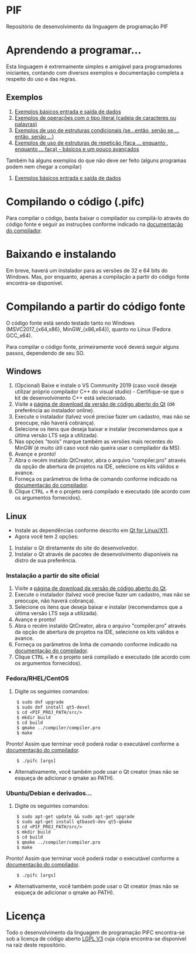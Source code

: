 # PIF

Repositório de desenvolvimento da linguagem de programação PIF

# Aprendendo a programar...

Esta linguagem é extremamente simples e amigável para programadores iniciantes, contando com diversos exemplos e documentação completa a respeito do uso e das regras.

## Exemplos

1. [Exemplos básicos entrada e saída de dados](./exemplos/1.%20basico_operacoes_es/)
1. [Exemplos de operações com o tipo literal (cadeia de caracteres ou palavras)](./exemplos/2.%20operacoes_literal/)
1. [Exemplos de uso de estruturas condicionais (se...então, senão se ... então, senão ...)](./exemplos/3.%20estruturas_condicionais/)
1. [Exemplos de uso de estruturas de repetição (faça ... enquanto , enquanto ... faça) - básicos e um pouco avançados](./exemplos/4.%20estruturas_repeticao/)

Também há alguns exemplos do que não deve ser feito (alguns programas podem nem chegar a compilar)

1. [Exemplos básicos entrada e saída de dados](./exemplos/0.%20erros/)

# Compilando o código (<programa>.pifc)

Para compilar o código, basta baixar o compilador ou compilá-lo através do código fonte e seguir as instruções conforme indicado na [documentação do compilador](./docs/compiler/README.md).

# Baixando e instalando

Em breve, haverá um instalador para as versões de 32 e 64 bits do Windows. Mas, por enquanto, apenas a compilação a partir do código fonte encontra-se disponível.

# Compilando a partir do código fonte

O código fonte está sendo testado tanto no Windows (MSVC2017_{x64,x86}, MinGW_{x86,x64}), quanto no Linux (Fedora GCC_x64).

Para compilar o código fonte, primeiramente você deverá seguir alguns passos, dependendo de seu SO.

## Windows

1. (Opcional) Baixe e instale o VS Community 2019 (caso você deseje utilizar próprio compilador C++ do visual studio) - Certifique-se que o kit de desenvolvimento C++ está selecionado.
1. Visite a [página de download da versão de código aberto do Qt](https://www.qt.io/download-qt-installer) (dê preferência ao instalador online).
1. Execute o instalador (talvez você precise fazer um cadastro, mas não se preocupe, não haverá cobrança).
1. Selecione os itens que deseja baixar e instalar (recomendamos que a última versão LTS seja a utilizada).
1. Nas opções "tools" marque também as versões mais recentes do MinGW (é muito útil caso você não queira usar o compilador da MS).
1. Avançe e pronto!
1. Abra o recém instaldo QtCreator, abra o arquivo "compiler.pro" através da opção de abertura de projetos na IDE, selecione os kits válidos e avance.
1. Forneça os parâmetros de linha de comando conforme indicado na [documentação do compilador](./docs/compiler/README.md).
1. Clique <kbd>CTRL</kbd> + <kbd>R</kbd> e o projeto será compilado e executado (de acordo com os argumentos fornecidos).

## Linux

- Instale as dependências conforme descrito em [Qt for Linux/X11](https://doc.qt.io/qt-5/linux.html).
- Agora você tem 2 opções:

1. Instalar o Qt diretamente do site do desenvolvedor.
1. Instalar o Qt através de pacotes de desenvolvimento disponíveis na distro de sua preferência.

### Instalação a partir do site oficial

1. Visite a [página de download da versão de código aberto do Qt](https://www.qt.io/download-qt-installer).
1. Execute o instalador (talvez você precise fazer um cadastro, mas não se preocupe, não haverá cobrança).
1. Selecione os itens que deseja baixar e instalar (recomendamos que a última versão LTS seja a utilizada).
1. Avançe e pronto!
1. Abra o recém instaldo QtCreator, abra o arquivo "compiler.pro" através da opção de abertura de projetos na IDE, selecione os kits válidos e avance.
1. Forneça os parâmetros de linha de comando conforme indicado na [documentação do compilador](./docs/compiler/README.md).
1. Clique <kbd>CTRL</kbd> + <kbd>R</kbd> e o projeto será compilado e executado (de acordo com os argumentos fornecidos).

### Fedora/RHEL/CentOS

1. Digite os seguintes comandos:

```
	$ sudo dnf upgrade
	$ sudo dnf install qt5-devel
	$ cd <PIF_PROJ_PATH/src/>
	$ mkdir build
	$ cd build
	$ qmake ../compiler/compiler.pro
	$ make
```

Pronto! Assim que terminar você poderá rodar o executável conforme a [documentação do compilador](./docs/compiler/README.md).

```
	$ ./pifc [args]
```

- Alternativamente, você também pode usar o Qt creator (mas não se esqueça de adicionar o qmake ao PATH).

### Ubuntu/Debian e derivados...

1. Digite os seguintes comandos:

```
	$ sudo apt-get update && sudo apt-get upgrade
	$ sudo apt-get install qtbase5-dev qt5-qmake
	$ cd <PIF_PROJ_PATH/src/>
	$ mkdir build
	$ cd build
	$ qmake ../compiler/compiler.pro
	$ make
```

Pronto! Assim que terminar você poderá rodar o executável conforme a [documentação do compilador](./docs/compiler/README.md).

```
	$ ./pifc [args]
```

- Alternativamente, você também pode usar o Qt creator (mas não se esqueça de adicionar o qmake ao PATH).

# Licença

Todo o desenvolvimento da linguagem de programação PIFC encontra-se sob a licença de código aberto [LGPL V3](./LICENCE) cuja cópia encontra-se disponível na raíz deste repositório.